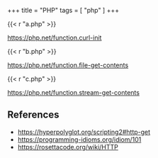 +++
title = "PHP"
tags = [ "php" ]
+++

{{< r "a.php" >}}

<https://php.net/function.curl-init>

{{< r "b.php" >}}

<https://php.net/function.file-get-contents>

{{< r "c.php" >}}

<https://php.net/function.stream-get-contents>

## References

- <https://hyperpolyglot.org/scripting2#http-get>
- <https://programming-idioms.org/idiom/101>
- <https://rosettacode.org/wiki/HTTP>
